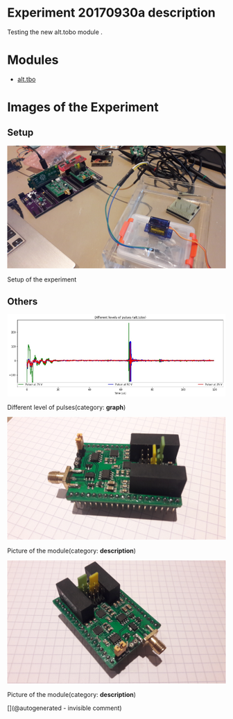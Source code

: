 # Experiment 20170930a description

Testing the new alt.tobo module .



# Modules

* [alt.tbo](/alt.tbo/)




# Images of the Experiment

## Setup

![](/alt.tbo/test/images/20170930_171734.jpg)

Setup of the experiment

## Others

![](/alt.tbo/test/pulser.jpg)

Different level of pulses(category: __graph__)

![](/alt.tbo/test/images/20170930_175000.jpg)

Picture of the module(category: __description__)

![](/alt.tbo/test/images/20170930_175010.jpg)

Picture of the module(category: __description__)










[](@autogenerated - invisible comment)